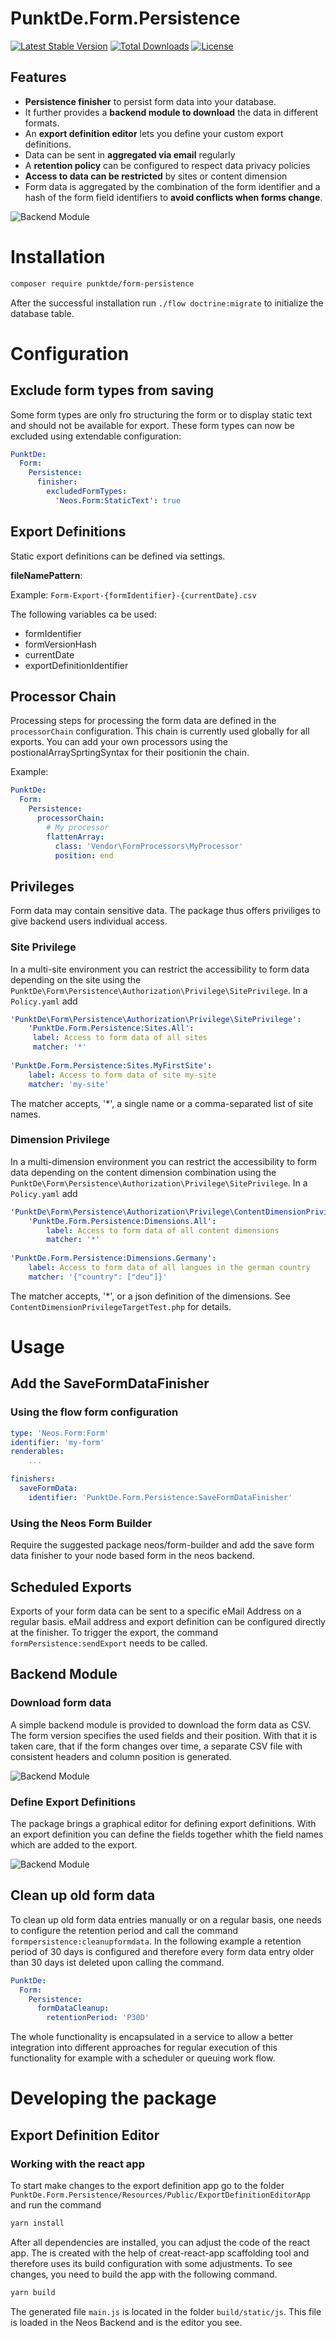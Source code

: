 # PunktDe.Form.Persistence

[![Latest Stable Version](https://poser.pugx.org/punktDe/form-persistence/v/stable)](https://packagist.org/packages/punktDe/form-persistence) [![Total Downloads](https://poser.pugx.org/punktDe/form-persistence/downloads)](https://packagist.org/packages/punktDe/form-persistence) [![License](https://poser.pugx.org/punktDe/form-persistence/license)](https://packagist.org/packages/punktDe/form-persistence)

## Features

* **Persistence finisher** to persist form data into your database. 
* It further provides a **backend module to download** the data in different formats. 
* An **export definition editor** lets you define your custom export definitions.
* Data can be sent in **aggregated via email** regularly
* A **retention policy** can be configured to respect data privacy policies
* **Access to data can be restricted** by sites or content dimension
* Form data is aggregated by the combination of the form identifier and a hash of the form field identifiers to **avoid conflicts when forms change**.



![Backend Module](Documentation/BackendModule.png)

# Installation

```bash
composer require punktde/form-persistence
```

After the successful installation run `./flow doctrine:migrate` to initialize the database table.

# Configuration

## Exclude form types from saving

Some form types are only fro structuring the form or to display static text and should not be available for export. These form types can now be excluded using extendable configuration:

```yaml
PunktDe:
  Form:
    Persistence:
      finisher:
        excludedFormTypes:
          'Neos.Form:StaticText': true
```		  

## Export Definitions

Static export definitions can be defined via settings.

**fileNamePattern**: 

Example: `Form-Export-{formIdentifier}-{currentDate}.csv`

The following variables ca be used: 

* formIdentifier
* formVersionHash
* currentDate
* exportDefinitionIdentifier

## Processor Chain

Processing steps for processing the form data are defined in the `processorChain` configuration. This chain is currently used globally for all exports. You can add your own processors using the postionalArraySprtingSyntax for their positionin the chain.

Example:

```yaml
PunktDe:
  Form:
    Persistence:
      processorChain:
        # My processor
        flattenArray:
          class: 'Vendor\FormProcessors\MyProcessor'
          position: end
```		  	          

## Privileges

Form data may contain sensitive data. The package thus offers priviliges to give backend users individual access. 

### Site Privilege

In a multi-site environment you can restrict the accessibility to form data depending on the site using the `PunktDe\Form\Persistence\Authorization\Privilege\SitePrivilege`. In a `Policy.yaml` add 

```yaml
'PunktDe\Form\Persistence\Authorization\Privilege\SitePrivilege':
	'PunktDe.Form.Persistence:Sites.All':
	 label: Access to form data of all sites
	 matcher: '*'
	    
'PunktDe.Form.Persistence:Sites.MyFirstSite':
  	label: Access to form data of site my-site
	matcher: 'my-site'
```

The matcher accepts, '*', a single name or a comma-separated list of site names.

### Dimension Privilege

In a multi-dimension environment you can restrict the accessibility to form data depending on the content dimension combination using the `PunktDe\Form\Persistence\Authorization\Privilege\SitePrivilege`. In a `Policy.yaml` add

```yaml
'PunktDe\Form\Persistence\Authorization\Privilege\ContentDimensionPrivilege':
	'PunktDe.Form.Persistence:Dimensions.All':
		label: Access to form data of all content dimensions
		matcher: '*'
	    
'PunktDe.Form.Persistence:Dimensions.Germany':
	label: Access to form data of all langues in the german country
	matcher: '{"country": ["deu"]}'
```

The matcher accepts, '*', or a json definition of the dimensions. See `ContentDimensionPrivilegeTargetTest.php` for details.

# Usage
## Add the SaveFormDataFinisher
### Using the flow form configuration

```yaml
type: 'Neos.Form:Form'
identifier: 'my-form'
renderables:
    ...

finishers:
  saveFormData:
    identifier: 'PunktDe.Form.Persistence:SaveFormDataFinisher'
```

### Using the Neos Form Builder
Require the suggested package neos/form-builder and add the save form data finisher to your node based form in the neos backend.

## Scheduled Exports

Exports of your form data can be sent to a specific eMail Address on a regular basis. eMail address and export definition can be configured directly at the finisher.
To trigger the export, the command `formPersistence:sendExport` needs to be called.

## Backend Module

### Download form data

A simple backend module is provided to download the form data as CSV. The form version specifies the used fields and their position. 
With that it is taken care, that if the form changes over time, a separate CSV file with consistent headers and column position is generated. 

![Backend Module](Documentation/BackendModule.png)

### Define Export Definitions

The package brings a graphical editor for defining export definitions. With an export definition you can define the fields together whith the field names which are added to the export.

![Backend Module](Documentation/ExportDefinitionEditor.png)

## Clean up old form data
To clean up old form data entries manually or on a regular basis, one needs to configure the retention period and call the command `formpersistence:cleanupformdata`. 
In the following example a retention period of 30 days is configured and therefore every form data entry older than 30 days ist deleted upon calling the command.

```yaml
PunktDe:
  Form:
    Persistence:
      formDataCleanup:
        retentionPeriod: 'P30D'
```

The whole functionality is encapsulated in a service to allow a better integration into different approaches for regular execution of this functionality for example with a scheduler or queuing work flow.

# Developing the package

## Export Definition Editor

### Working with the react app

To start make changes to the export definition app go to the folder `PunktDe.Form.Persistence/Resources/Public/ExportDefinitionEditorApp`
and run the command

```bash
yarn install
```

After all dependencies are installed, you can adjust the code of the react app. 
The is created with the help of creat-react-app scaffolding tool and therefore uses its build configuration with some adjustments.
To see changes, you need to build the app with the following command.

```bash
yarn build
```

The generated file `main.js` is located in the folder `build/static/js`.
This file is loaded in the Neos Backend and is the editor you see.
